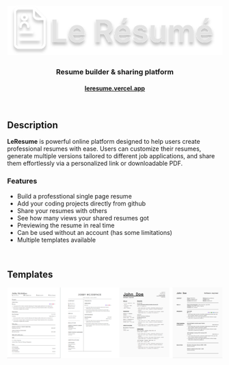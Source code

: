 <h1 align="center">
  <img center src="imgs/logo.svg">
</h1>

<h3 align="center">Resume builder & sharing platform</h3>

<h4 align="center"><a href="https://leresume.vercel.app">leresume.vercel.app</a></h4>

<br>

## Description

**LeResume** is powerful online platform designed to help users create professional resumes with ease.
Users can customize their resumes, generate multiple versions tailored to different job applications, and share them effortlessly via a personalized link or downloadable PDF.

### Features

- Build a professtional single page resume
- Add your coding projects directly from github
- Share your resumes with others
- See how many views your shared resumes got
- Previewing the resume in real time
- Can be used without an account (has some limitations)
- Multiple templates available

<br>

## Templates

<p align="center">
  <img src="imgs/templates.png"></img>
</p>